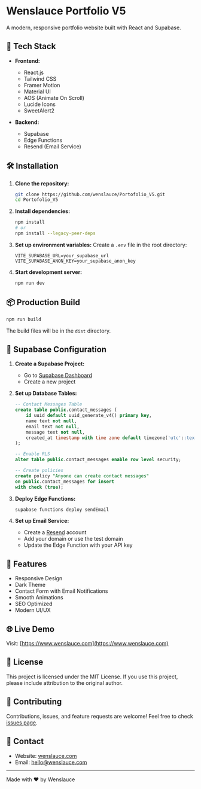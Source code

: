 # Wenslauce Portfolio V5

A modern, responsive portfolio website built with React and Supabase.

## 🚀 Tech Stack

- **Frontend:**
  - React.js
  - Tailwind CSS
  - Framer Motion
  - Material UI
  - AOS (Animate On Scroll)
  - Lucide Icons
  - SweetAlert2

- **Backend:**
  - Supabase
  - Edge Functions
  - Resend (Email Service)

## 🛠️ Installation

1. **Clone the repository:**
   ```bash
   git clone https://github.com/wenslauce/Portofolio_V5.git
   cd Portofolio_V5
   ```

2. **Install dependencies:**
   ```bash
   npm install
   # or
   npm install --legacy-peer-deps
   ```

3. **Set up environment variables:**
   Create a `.env` file in the root directory:
   ```env
   VITE_SUPABASE_URL=your_supabase_url
   VITE_SUPABASE_ANON_KEY=your_supabase_anon_key
   ```

4. **Start development server:**
   ```bash
   npm run dev
   ```

## 📦 Production Build

```bash
npm run build
```
The build files will be in the `dist` directory.

## 🔧 Supabase Configuration

1. **Create a Supabase Project:**
   - Go to [Supabase Dashboard](https://app.supabase.com)
   - Create a new project

2. **Set up Database Tables:**
   ```sql
   -- Contact Messages Table
   create table public.contact_messages (
       id uuid default uuid_generate_v4() primary key,
       name text not null,
       email text not null,
       message text not null,
       created_at timestamp with time zone default timezone('utc'::text, now()) not null
   );

   -- Enable RLS
   alter table public.contact_messages enable row level security;

   -- Create policies
   create policy "Anyone can create contact messages"
   on public.contact_messages for insert
   with check (true);
   ```

3. **Deploy Edge Functions:**
   ```bash
   supabase functions deploy sendEmail
   ```

4. **Set up Email Service:**
   - Create a [Resend](https://resend.com) account
   - Add your domain or use the test domain
   - Update the Edge Function with your API key

## 📝 Features

- Responsive Design
- Dark Theme
- Contact Form with Email Notifications
- Smooth Animations
- SEO Optimized
- Modern UI/UX

## 🌐 Live Demo

Visit: [https://www.wenslauce.com](https://www.wenslauce.com)

## 📄 License

This project is licensed under the MIT License. If you use this project, please include attribution to the original author.

## 🤝 Contributing

Contributions, issues, and feature requests are welcome! Feel free to check [issues page](https://github.com/wenslauce/Portofolio_V5/issues).

## 📧 Contact

- Website: [wenslauce.com](https://www.wenslauce.com)
- Email: hello@wenslauce.com

---
Made with ❤️ by Wenslauce